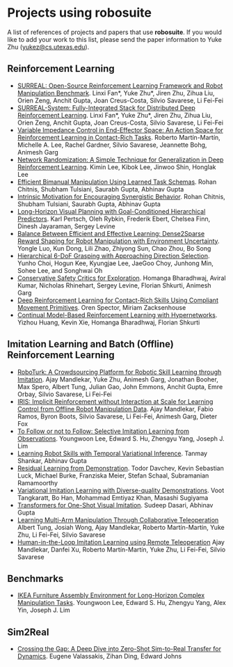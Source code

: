 # Projects using robosuite

A list of references of projects and papers that use **robosuite**. If you would like to add your work to this list, please send the paper information to Yuke Zhu ([yukez@cs.utexas.edu](mailto:yukez@cs.utexas.edu)).

## Reinforcement Learning

- [SURREAL: Open-Source Reinforcement Learning Framework and Robot Manipulation Benchmark](http://svl.stanford.edu/assets/papers/fan2018corl.pdf). Linxi Fan\*, Yuke Zhu\*, Jiren Zhu, Zihua Liu, Orien Zeng, Anchit Gupta, Joan Creus-Costa, Silvio Savarese, Li Fei-Fei
- [SURREAL-System: Fully-Integrated Stack for Distributed Deep Reinforcement Learning](https://arxiv.org/abs/1909.12989). Linxi Fan\*, Yuke Zhu\*, Jiren Zhu, Zihua Liu, Orien Zeng, Anchit Gupta, Joan Creus-Costa, Silvio Savarese, Li Fei-Fei
- [Variable Impedance Control in End-Effector Space: An Action Space for Reinforcement Learning in Contact-Rich Tasks](https://arxiv.org/abs/1906.08880). Roberto Martín-Martín, Michelle A. Lee, Rachel Gardner, Silvio Savarese, Jeannette Bohg, Animesh Garg
- [Network Randomization: A Simple Technique for Generalization in Deep Reinforcement Learning](https://arxiv.org/abs/1910.05396). Kimin Lee, Kibok Lee, Jinwoo Shin, Honglak Lee
- [Efficient Bimanual Manipulation Using Learned Task Schemas](https://arxiv.org/abs/1909.13874). Rohan Chitnis, Shubham Tulsiani, Saurabh Gupta, Abhinav Gupta
- [Intrinsic Motivation for Encouraging Synergistic Behavior](https://arxiv.org/abs/2002.05189). Rohan Chitnis, Shubham Tulsiani, Saurabh Gupta, Abhinav Gupta
- [Long-Horizon Visual Planning with Goal-Conditioned Hierarchical Predictors](https://arxiv.org/abs/2006.13205). Karl Pertsch, Oleh Rybkin, Frederik Ebert, Chelsea Finn, Dinesh Jayaraman, Sergey Levine
- [Balance Between Efficient and Effective Learning: Dense2Sparse Reward Shaping for Robot Manipulation with Environment Uncertainty](https://arxiv.org/abs/2003.02740). Yongle Luo, Kun Dong, Lili Zhao, Zhiyong Sun, Chao Zhou, Bo Song
- [Hierarchical 6-DoF Grasping with Approaching Direction Selection](http://rllab.snu.ac.kr/publications/papers/2020_icra_gads.pdf). Yunho Choi, Hogun Kee, Kyungjae Lee, JaeGoo Choy, Junhong Min, Sohee Lee, and Songhwai Oh
- [Conservative Safety Critics for Exploration](https://arxiv.org/abs/2010.14497). Homanga Bharadhwaj, Aviral Kumar, Nicholas Rhinehart, Sergey Levine, Florian Shkurti, Animesh Garg
- [Deep Reinforcement Learning for Contact-Rich Skills Using Compliant Movement Primitives](https://arxiv.org/abs/2008.13223). Oren Spector, Miriam Zacksenhouse
- [Continual Model-Based Reinforcement Learning with Hypernetworks](https://arxiv.org/abs/2009.11997). Yizhou Huang, Kevin Xie, Homanga Bharadhwaj, Florian Shkurti

## Imitation Learning and Batch (Offline) Reinforcement Learning

- [RoboTurk: A Crowdsourcing Platform for Robotic Skill Learning through Imitation](https://arxiv.org/abs/1811.02790). Ajay Mandlekar, Yuke Zhu, Animesh Garg, Jonathan Booher, Max Spero, Albert Tung, Julian Gao, John Emmons, Anchit Gupta, Emre Orbay, Silvio Savarese, Li Fei-Fei
- [IRIS: Implicit Reinforcement without Interaction at Scale for Learning Control from Offline Robot Manipulation Data](https://arxiv.org/abs/1911.05321). Ajay Mandlekar, Fabio Ramos, Byron Boots, Silvio Savarese, Li Fei-Fei, Animesh Garg, Dieter Fox
- [To Follow or not to Follow: Selective Imitation Learning from Observations](https://arxiv.org/abs/1912.07670). Youngwoon Lee, Edward S. Hu, Zhengyu Yang, Joseph J. Lim
- [Learning Robot Skills with Temporal Variational Inference](https://arxiv.org/abs/2006.16232). Tanmay Shankar, Abhinav Gupta
- [Residual Learning from Demonstration](https://arxiv.org/abs/2008.07682). Todor Davchev, Kevin Sebastian Luck, Michael Burke, Franziska Meier, Stefan Schaal, Subramanian Ramamoorthy
- [Variational Imitation Learning with Diverse-quality Demonstrations](https://proceedings.icml.cc/static/paper_files/icml/2020/577-Paper.pdf). Voot Tangkaratt, Bo Han, Mohammad Emtiyaz Khan, Masashi Sugiyama
- [Transformers for One-Shot Visual Imitation](https://corlconf.github.io/paper_463/). Sudeep Dasari, Abhinav Gupta
- [Learning Multi-Arm Manipulation Through Collaborative Teleoperation](https://arxiv.org/abs/2012.06738) Albert Tung, Josiah Wong, Ajay Mandlekar, Roberto Martín-Martín, Yuke Zhu, Li Fei-Fei, Silvio Savarese
- [Human-in-the-Loop Imitation Learning using Remote Teleoperation](https://arxiv.org/abs/2012.06733) Ajay Mandlekar, Danfei Xu, Roberto Martín-Martín, Yuke Zhu, Li Fei-Fei, Silvio Savarese

## Benchmarks

- [IKEA Furniture Assembly Environment for Long-Horizon Complex Manipulation Tasks](https://arxiv.org/abs/1911.07246). Youngwoon Lee, Edward S. Hu, Zhengyu Yang, Alex Yin, Joseph J. Lim

## Sim2Real

- [Crossing the Gap: A Deep Dive into Zero-Shot Sim-to-Real Transfer for Dynamics](https://arxiv.org/abs/2008.06686). Eugene Valassakis, Zihan Ding, Edward Johns